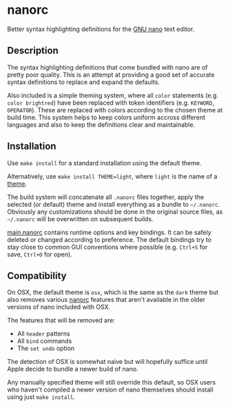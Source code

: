 nanorc
======

Better syntax highlighting definitions for the [GNU nano] text editor.

Description
-----------

The syntax highlighting definitions that come bundled with nano are of
pretty poor quality. This is an attempt at providing a good set of accurate
syntax definitions to replace and expand the defaults.

Also included is a simple theming system, where all `color` statements (e.g.
`color brightred`) have been replaced with token identifiers (e.g.
`KEYWORD`, `OPERATOR`). These are replaced with colors according to the
chosen theme at build time. This system helps to keep colors uniform accross
different languages and also to keep the definitions clear and maintainable.

Installation
------------

Use `make install` for a standard installation using the default theme.

Alternatively, use `make install THEME=light`, where `light` is the name of
a [theme].

The build system will concatenate all `.nanorc` files together, apply the
selected (or default) theme and install everything as a bundle to
`~/.nanorc`. Obviously any customizations should be done in the original
source files, as `~/.nanorc` will be overwritten on subsequent builds.

[main.nanorc] contains runtime options and key bindings. It can be safely
deleted or changed according to preference. The default bindings try to stay
close to common GUI conventions where possible (e.g. `Ctrl+S` for save,
`Ctrl+O` for open).

Compatibility
-------------

On OSX, the default theme is `osx`, which is the same as the `dark` theme
but also removes various [nanorc] features that aren't available in the
older versions of nano included with OSX.

The features that will be removed are:

* All `header` patterns
* All `bind` commands
* The `set undo` option

The detection of OSX is somewhat naive but will hopefully suffice until
Apple decide to bundle a newer build of nano.

Any manually specified theme will still override this default, so OSX users
who haven't compiled a newer version of nano themselves should install using
just `make install`.

[GNU nano]: http://www.nano-editor.org/
[nanorc]: http://www.nano-editor.org/dist/v2.3/nanorc.5.html
[theme]: https://github.com/craigbarnes/nanorc/tree/master/themes
[main.nanorc]: https://github.com/craigbarnes/nanorc/blob/master/main.nanorc
